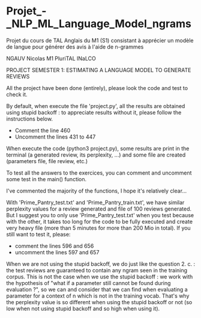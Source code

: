 # Projet_-_NLP_ML_Language_Model_ngrams
Projet du cours de TAL Anglais du M1 (S1) consistant à apprécier un modèle de langue pour générer des avis à l'aide de n-grammes


NGAUV Nicolas
M1 PluriTAL INaLCO 

PROJECT SEMESTER 1: ESTIMATING A LANGUAGE MODEL TO GENERATE REVIEWS




All the project have been done (entirely), please look the code and test to check it.

By default, when execute the file 'project.py', all the results are obtained using stupid backoff : to appreciate results without it, please follow the instructions below.

- Comment the line 460
- Uncomment the lines 431 to 447



When execute the code (python3 project.py), some results are print in the terminal (a generated review, its perplexity, ...) and some file are created (parameters file, file review, etc.)

To test all the answers to the exercices, you can comment and uncomment some test in the main() function.

I've commented the majority of the functions, I hope it's relatively clear...

With 'Prime_Pantry_test.txt' and 'Prime_Pantry_train.txt', we have similar perplexity values for a review generated and file of 100 reviews generated.
But I suggest you to only use 'Prime_Pantry_test.txt' when you test because with the other, it takes too long for the code to be fully executed and create very heavy file (more than 5 minutes for more than 200 Mio in total).
If you still want to test it, please:
- comment the lines 596 and 656
- uncomment the lines 597 and 657


When we are not using the stupid backoff, we do just like the question 2. c. : the test reviews are guaranteed to contain any ngram seen in the training corpus.
This is not the case when we use the stupid backoff : we work with the hypothesis of "what if a parameter still cannot be found during evaluation ?", so we can and consider that we can find when evaluating a parameter for a context of n which is not in the training vocab.
That's why the perplexity value is so different when using the stupid backoff or not (so low when not using stupid backoff and so high when using it).
